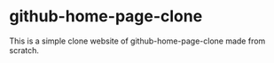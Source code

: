 # github-home-page-clone

This is a simple clone website of github-home-page-clone made from scratch.
